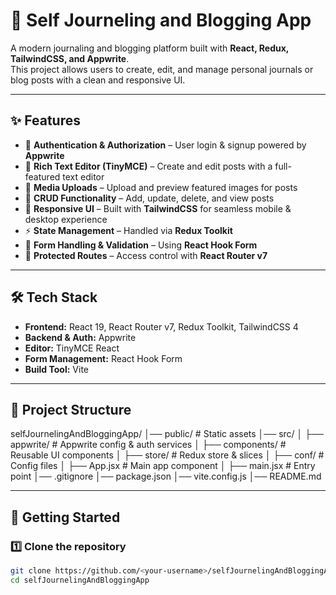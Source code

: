 # 📝 Self Journeling and Blogging App  

A modern journaling and blogging platform built with **React, Redux, TailwindCSS, and Appwrite**.  
This project allows users to create, edit, and manage personal journals or blog posts with a clean and responsive UI.  

---

## ✨ Features  

- 🔐 **Authentication & Authorization** – User login & signup powered by **Appwrite**  
- 📝 **Rich Text Editor (TinyMCE)** – Create and edit posts with a full-featured text editor  
- 📂 **Media Uploads** – Upload and preview featured images for posts  
- 📄 **CRUD Functionality** – Add, update, delete, and view posts  
- 📱 **Responsive UI** – Built with **TailwindCSS** for seamless mobile & desktop experience  
- ⚡ **State Management** – Handled via **Redux Toolkit**  
- 🔄 **Form Handling & Validation** – Using **React Hook Form**  
- 🚦 **Protected Routes** – Access control with **React Router v7**  

---

## 🛠️ Tech Stack  

- **Frontend:** React 19, React Router v7, Redux Toolkit, TailwindCSS 4  
- **Backend & Auth:** Appwrite  
- **Editor:** TinyMCE React  
- **Form Management:** React Hook Form  
- **Build Tool:** Vite  

---

## 📂 Project Structure  

selfJournelingAndBloggingApp/
│── public/ # Static assets
│── src/
│ ├── appwrite/ # Appwrite config & auth services
│ ├── components/ # Reusable UI components
│ ├── store/ # Redux store & slices
│ ├── conf/ # Config files
│ ├── App.jsx # Main app component
│ ├── main.jsx # Entry point
│── .gitignore
│── package.json
│── vite.config.js
│── README.md


---

## 🚀 Getting Started  

### 1️⃣ Clone the repository  
```bash
git clone https://github.com/<your-username>/selfJournelingAndBloggingApp.git
cd selfJournelingAndBloggingApp




